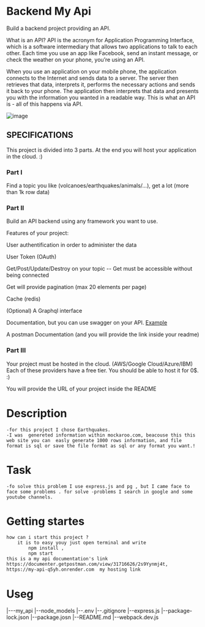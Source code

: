 # Backend My Api
Build a backend project providing an API.

What is an API?
API is the acronym for Application Programming Interface, which is a software intermediary that allows two applications to talk to each other. Each time you use an app like Facebook, send an instant message, or check the weather on your phone, you’re using an API.

When you use an application on your mobile phone, the application connects to the Internet and sends data to a server. The server then retrieves that data, interprets it, performs the necessary actions and sends it back to your phone. The application then interprets that data and presents you with the information you wanted in a readable way. This is what an API is - all of this happens via API.

![image](https://github.com/bahtibek-an/Backend-My-Api/assets/57597976/972bd4d6-8c61-4dae-9bb1-18a5d51a17f8)


## SPECIFICATIONS
This project is divided into 3 parts. At the end you will host your application in the cloud. :)

### Part I
Find a topic you like (volcanoes/earthquakes/animals/...), get a lot (more than 1k row data)

### Part II
Build an API backend using any framework you want to use.

Features of your project:

User authentification in order to administer the data

User Token (OAuth)

Get/Post/Update/Destroy on your topic
-- Get must be accessible without being connected

Get will provide pagination (max 20 elements per page)

Cache (redis)

(Optional) A Graphql interface

Documentation, but you can use swagger on your API. [Example](https://try.gitea.io/api/swagger)

A postman Documentation (and you will provide the link inside your readme)

### Part III
Your project must be hosted in the cloud. (AWS/Google Cloud/Azure/IBM)
Each of these providers have a free tier. You should be able to host it for 0$. :)

You will provide the URL of your project inside the README

# Description
    -for this project I chose Earthquakes. 
    -I was  genereted information within mockaroo.com, beacouse this this web site you can  easly generate 1000 rows information, and file format is sql or save the file format as sql or any format you want.!

# Task 
    -fo solve this problem I use express.js and pg , but I came face to face some problems . for solve -problems I search in google and some youtube channels.
# Getting startes
    how can i start this project ?
        it is to easy youy just open terminal and write 
            npm install ,
            npm start 
    this is a my api documentation's link https://documenter.getpostman.com/view/31716626/2s9Yynmj4t,
    https://my-api-q5yh.onrender.com  my hosting link
# Useg
|---my_api
    |--node_models
    |--.env
    |--.gitignore
    |--express.js
    |--package-lock.json
    |--package.josn
    |--README.md
    |--webpack.dev.js